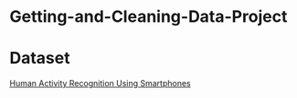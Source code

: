 # Getting-and-Cleaning-Data-Project

# Dataset
[Human Activity Recognition Using Smartphones](https://d396qusza40orc.cloudfront.net/getdata%2Fprojectfiles%2FUCI%20HAR%20Dataset.zip)
